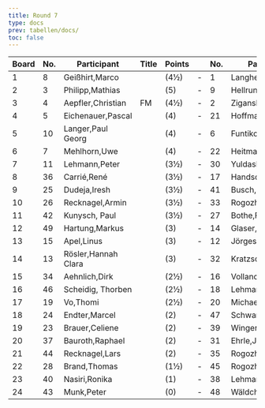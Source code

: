 ```yaml
---
title: Round 7
type: docs
prev: tabellen/docs/
toc: false
---
```



| Board | No. | Participant         | Title | Points |     | No. | Participant         | Title | Points | Result |
| ----- | --- | ------------------- | ----- | ------ | --- | --- | ------------------- | ----- | ------ | ------ |
| 1     | 8   | Geißhirt,Marco         |       | (4½)   | - | 1   | Langheinrich,Ferenc    | IM    | (5½)   | ½ - ½    |
| 2     | 3   | Philipp,Mathias        |       | (5)    | - | 9   | Hellrung,Bernhard      |       | (4½)   | 1 - 0    |
| 3     | 4   | Aepfler,Christian      | FM    | (4½)   | - | 2   | Ziganshin,Ainur        |       | (4½)   | 0 - 1    |
| 4     | 5   | Eichenauer,Pascal      |       | (4)    | - | 21  | Hoffmann,Karsten       |       | (4)    | 1 - 0    |
| 5     | 10  | Langer,Paul Georg      |       | (4)    | - | 6   | Funtikov,Mykhailo      |       | (4)    | 0 - 1    |
| 6     | 7   | Mehlhorn,Uwe           |       | (4)    | - | 22  | Heitmann,Erik          |       | (4)    | 1 - 0    |
| 7     | 11  | Lehmann,Peter          |       | (3½)   | - | 30  | Yuldashev,Sherbek      |       | (3½)   | 1 - 0    |
| 8     | 36  | Carrié,René            |       | (3½)   | - | 17  | Handschuh,Franz        |       | (3½)   | 0 - 1    |
| 9     | 25  | Dudeja,Iresh           |       | (3½)   | - | 41  | Busch,Leon             |       | (3½)   | 0 - 1    |
| 10    | 26  | Recknagel,Armin        |       | (3½)   | - | 33  | Rogozhin,David         |       | (3½)   | 1 - 0    |
| 11    | 42  | Kunysch, Paul          |       | (3½)   | - | 27  | Bothe,Florian          |       | (3½)   | 1 - 0    |
| 12    | 49  | Hartung,Markus         |       | (3)    | - | 14  | Glaser,Bernhard        |       | (3)    | ½ - ½    |
| 13    | 15  | Apel,Linus             |       | (3)    | - | 12  | Jörges,Frank           |       | (3)    | 1 - 0    |
| 14    | 13  | Rösler,Hannah Clara    |       | (3)    | - | 32  | Kratzsch,Luis Anton    |       | (3)    | 1 - 0    |
| 15    | 34  | Aehnlich,Dirk          |       | (2½)   | - | 16  | Volland,Ralf           |       | (2½)   | 1 - 0    |
| 16    | 46  | Scheidig, Thorben      |       | (2½)   | - | 18  | Lehmann,Georg          |       | (2½)   | 1 - 0    |
| 17    | 19  | Vo,Thomi               |       | (2½)   | - | 20  | Michael,Torsten        |       | (2½)   | 0 - 1    |
| 18    | 24  | Endter,Marcel          |       | (2)    | - | 47  | Schwarzer,Jonas        |       | (2½)   | ½ - ½    |
| 19    | 23  | Brauer,Celiene         |       | (2)    | - | 39  | Winger,Frank           |       | (2)    | 1 - 0    |
| 20    | 37  | Bauroth,Raphael        |       | (2)    | - | 31  | Ehrle,Jens             |       | (2)    | ½ - ½    |
| 21    | 44  | Recknagel,Lars         |       | (2)    | - | 35  | Rogozhin,Georg         |       | (2)    | 0 - 1    |
| 22    | 28  | Brand,Thomas           |       | (1½)   | - | 45  | Rogozhin,Vladislav     |       | (1½)   | 0 - 1    |
| 23    | 40  | Nasiri,Ronika          |       | (1)    | - | 38  | Lehmann,Norik          |       | (1½)   | 0 - 1    |
| 24    | 43  | Munk,Peter             |       | (0)    | - | 48  | Wäldchen,Anna          |       | (1)    | 0 - 1    |
